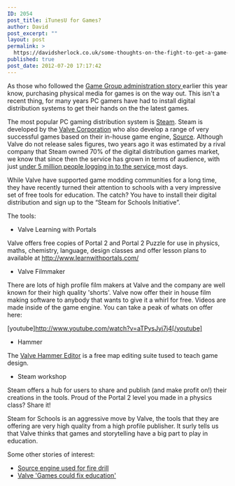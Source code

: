 ```yaml
---
ID: 2054
post_title: iTunesU for Games?
author: David
post_excerpt: ""
layout: post
permalink: >
  https://davidsherlock.co.uk/some-thoughts-on-the-fight-to-get-a-game-digital-distribution-system-in-to-education/
published: true
post_date: 2012-07-20 17:17:42
---
```

As those who followed the <a href="http://www.bbc.co.uk/news/business-17512143">Game Group administration story </a> earlier this year know, purchasing physical media for games is on the way out. This isn't a recent thing, for many years PC gamers have had to install digital distribution systems to get their hands on the the latest games.

The most popular PC gaming distribution system is <a href="http://store.steampowered.com/">Steam</a>. Steam is developed by the <a href="http://en.wikipedia.org/wiki/Valve_Corporation">Valve Corporation</a> who also develop a range of very successful games based on their in-house game engine, <a href="http://en.wikipedia.org/wiki/Source_(game_engine)">Source</a>. Although Valve do not release sales figures, two years ago it was estimated by a rival company that Steam owned 70% of the digital distribution games market, we know that since then the service has grown in terms of audience, with just <a href="http://store.steampowered.com/stats/">under 5 million people logging in to the service </a>most days.

While Valve have supported game modding communities for a long time, they have recently turned their attention to schools with a very impressive set of free tools for education. The catch? You have to install their digital distribution and sign up to the “Steam for Schools Initiative”.

The tools:
<ul>
	<li>Valve Learning with Portals</li>
</ul>
Valve offers free copies of Portal 2 and Portal 2 Puzzle for use in physics, maths, chemistry, language, design classes and offer lesson plans to available at <a href="http://www.learnwithportals.com/">http://www.learnwithportals.com/</a>
<ul>
	<li>Valve Filmmaker</li>
</ul>
There are lots of high profile film makers at Valve and the company are well known for their high quality 'shorts'. Valve now offer their in house film making software to anybody that wants to give it a whirl for free. Videos are made inside of the game engine. You can take a peak of whats on offer here:

[youtube]http://www.youtube.com/watch?v=aTPysJyj7j4[/youtube]
<ul>
	<li>Hammer</li>
</ul>
The <a href="http://en.wikipedia.org/wiki/Valve_Hammer_Editor">Valve Hammer Editor</a> is a free map editing suite tused to teach game design.
<ul>
	<li>Steam workshop</li>
</ul>
Steam offers a hub for users to share and publish (and make profit on!) their creations in the tools.  Proud of the Portal 2 level you made in a physics class? Share it!

Steam for Schools is an aggressive move by Valve, the tools that they are offering are very high quality from a high profile publisher. It surly tells us that Valve thinks that games and storytelling have a big part to play in education.

Some other stories of interest:
<ul>
	<li><a href="http://news.bbc.co.uk/1/hi/technology/7867861.stm">Source engine used for fire drill</a></li>
	<li><a href="http://gamrconnect.vgchartz.com/thread.php?id=144807">Valve 'Games could fix education'</a></li>
</ul>